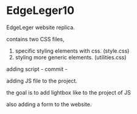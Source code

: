 # EdgeLeger10
EdgeLeger website replica.

contains two CSS files,
1. specific styling elements with css. (style.css)
2. styling more generic elements. (utilities.css)


adding script - commit -

adding JS file to the project.

the goal is to add lightbox like to the project of JS

also adding a form to the website.
